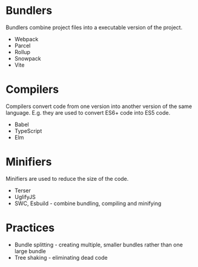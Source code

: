 # Bundlers

Bundlers combine project files into a executable version of the project.

- Webpack
- Parcel
- Rollup
- Snowpack
- Vite

# Compilers

Compilers convert code from one version into another version of the same language. E.g. they are used to convert ES6+ code into ES5 code.

- Babel
- TypeScript
- Elm

# Minifiers

Minifiers are used to reduce the size of the code.

- Terser
- UglifyJS
- SWC, Esbuild - combine bundling, compiling and minifying

# Practices

- Bundle splitting - creating multiple, smaller bundles rather than one large bundle
- Tree shaking - eliminating dead code
